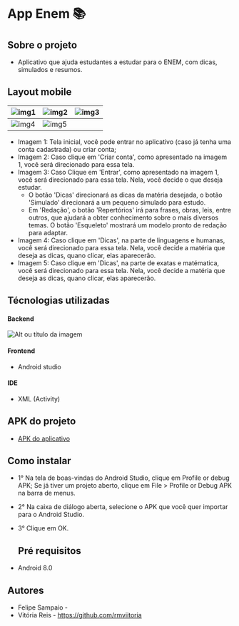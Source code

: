 # App Enem 📚

## Sobre o projeto
- Aplicativo que ajuda estudantes a estudar para o ENEM, com dicas, simulados e resumos.
  
## Layout mobile 
| <img src="https://i.pinimg.com/736x/18/16/db/1816db7c991d3b4d05eae62977164648.jpg" alt="img1"/> | <img src="https://i.pinimg.com/736x/5c/28/c6/5c28c68f99c53e89dbe810a778b4a58c.jpg" alt="img2"/> | <img src="https://i.pinimg.com/736x/d1/17/36/d11736b172ac0f833b0cf912898ddb09.jpg" alt="img3"/> 
| ------------- | ------------- | ------------- |
| <img src="https://i.pinimg.com/736x/c9/c2/1a/c9c21a08ac5a12fe00d24fc41abf4155.jpg" alt="img4"/> | <img src="https://i.pinimg.com/736x/26/de/75/26de754430e6e54a269f70238644e2de.jpg" alt="img5"/> 

- Imagem 1: Tela inicial, você pode entrar no aplicativo (caso já tenha uma conta cadastrada) ou criar conta;
- Imagem 2: Caso clique em 'Criar conta', como apresentado na imagem 1, você será direcionado para essa tela. 
- Imagem 3: Caso Clique em 'Entrar', como apresentado na imagem 1, você será direcionado para essa tela. Nela, você decide o que deseja estudar.
  - O botão 'Dicas' direcionará as dicas da matéria desejada, o botão 'Simulado' direcionará a um pequeno simulado para estudo.
  - Em 'Redação', o botão 'Repertórios' irá para frases, obras, leis, entre outros, que ajudará a obter conhecimento sobre o mais diversos temas. O botão 'Esqueleto' mostrará um modelo pronto de redação para adaptar.
- Imagem 4: Caso clique em 'Dicas', na parte de linguagens e humanas, você será direcionado para essa tela. Nela, você decide a matéria que deseja as dicas, quano clicar, elas aparecerão.
- Imagem 5: Caso clique em 'Dicas', na parte de exatas e matématica, você será direcionado para essa tela. Nela, você decide a matéria que deseja as dicas, quano clicar, elas aparecerão.
   
## Técnologias utilizadas 
#### Backend 
![Alt ou título da imagem](https://img.shields.io/badge/Java-ED8B00?style=for-the-badge&logo=openjdk&logoColor=white)
#### Frontend
- Android studio 
#### IDE
- XML (Activity)
## APK do projeto
- <a href=""> APK do aplicativo </a>

## Como instalar 
- 1° Na tela de boas-vindas do Android Studio, clique em Profile or debug APK;
  Se já tiver um projeto aberto, clique em File > Profile or Debug APK na barra de menus.
- 2° Na caixa de diálogo aberta, selecione o APK que você quer importar para o Android Studio.
- 3° Clique em OK.

  ## Pré requisitos 
- Android 8.0
  
## Autores 
- Felipe Sampaio - 
- Vitória Reis - https://github.com/rmviitoria

